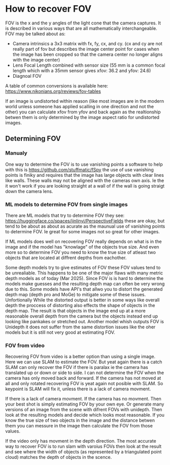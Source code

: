 # How to recover FOV

FOV is the x and the y angles of the light cone that the camera captures. It is described in various ways that are all mathematically interchangeable.
FOV may be talked about as:
- Camera intrinsics a 3x3 matrix with fx, fy, cx, and cy. (cx and cy are not really part of fov but describes the image center point for cases when the image has been cropped so that the camera center no longer aligns with the image center)
- Lens Focal Length combined with sensor size (55 mm is a common focal length which with a 35mm sensor gives xfov: 36.2 and yfov: 24.6)
- Diagnoal FOV

A table of common conversions is available here: https://www.nikonians.org/reviews/fov-tables

If an image is undistorted within reason (like most images are in the modern world unless someone has applied scalling in one direction and not the other) you can calculate xfov from yfov and back again as the realtionship betwen them is only determined by the image aspect ratio for undistorted images.

## Determining FOV

### Manualy
One way to determine the FOV is to use vanishing points a software to help with this is https://github.com/stuffmatic/fSpy the use of use vanishing points is finiky and requires that the image has large objects with clear lines like walls. These walls may not be aligned with the cameras own axis. Ie the it won't work if you are looking straight at a wall of if the wall is going straigt down the camera lens.

### ML models to determine FOV from single images
There are ML models that try to determine FOV they see: https://huggingface.co/spaces/jinlinyi/PerspectiveFields these are okay, but tend to be about as about as acurate as the maunual use of vanishing points to determine FOV. Ie great for some images not so great for other images.

If ML models does well on recovering FOV really depends on what is in the image and if the model has "knowlage" of the objects true size. And even more so to determine FOV you need to know the true size of atleast two objects that are located at diffrent depths from eachother.

Some depth models try to give estimates of FOV these FOV values tend to be unrealiable. This happens to be one of the major flaws with many metric depth models as of today (Mar 2025). Since FOV is is hard to determine the models make guesses and the resulting depth map can often be very wrong due to this. Some models have API's that allwo you to distort the generated depth map (depth pro and MoGe) to mitigate some of these issues. Unfortionally While the distorted output is better in some ways like overall depth the proccess of distorting also effects the shape of objects in the depth map. The result is that objects in the image end up at a more reasonable overall depth from the camera but the objects instead end up looking like pankakes or stretched out. Another model whish outputs FOV is Unidepth it does not suffer from the same distortion issues like the oher models but it is still not very good at estimating FOV.

### FOV from video
Recovering FOV from video is a better option than using a single image. Here we can use SLAM to estimate the FOV. But yeat again there is a catch SLAM can only recover the FOV if there is paralax ie the camera has translated up or down or side to side. I can not determine the FOV when the camera has only moved back and forward. If the camera has not moved at all and only rotated recovering FOV is yeat again not posible with SLAM.
So keypoint is SLAM will fix it, unless there is a lack of camera movment.

If there is a lack of camera movment. If the camera has no movment. Then your best shot is simply estimating FOV by your own eye. Or generate many versions of an image from the scene with difrent FOVs with unidepth. Then look at the resulting models and decide which looks most reasonable. If you know the true size of two objects in the image and the distance betwen them you can messure in the image then calculate the FOV from those values.

If the video only has movment in the depth direction. The most accurate way to recover FOV is to run slam with varoius FOVs then look at the result and see where the width of objects (as represented by a triangulated point cloud) matches the depth of objects in the scence. 

